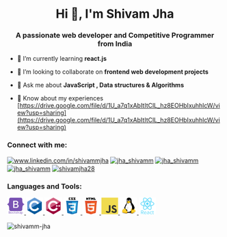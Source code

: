<h1 align="center">Hi 👋, I'm Shivam Jha</h1>
<h3 align="center">A passionate web developer and Competitive Programmer from India</h3>

- 🌱 I’m currently learning **react.js**

- 👯 I’m looking to collaborate on **frontend web development projects**

- 💬 Ask me about **JavaScript , Data structures & Algorithms**

- 📄 Know about my experiences [https://drive.google.com/file/d/1U_a7q1xAbItItClL_hz8EOHbIxuhhlcW/view?usp=sharing](https://drive.google.com/file/d/1U_a7q1xAbItItClL_hz8EOHbIxuhhlcW/view?usp=sharing)

<h3 align="left">Connect with me:</h3>
<p align="left">
<a href="https://linkedin.com/in/www.linkedin.com/in/shivammjha" target="blank"><img align="center" src="https://raw.githubusercontent.com/rahuldkjain/github-profile-readme-generator/master/src/images/icons/Social/linked-in-alt.svg" alt="www.linkedin.com/in/shivammjha" height="30" width="40" /></a>
<a href="https://www.codechef.com/users/jha_shivamm" target="blank"><img align="center" src="https://cdn.jsdelivr.net/npm/simple-icons@3.1.0/icons/codechef.svg" alt="jha_shivamm" height="30" width="40" /></a>
<a href="https://www.hackerrank.com/jha_shivamm" target="blank"><img align="center" src="https://raw.githubusercontent.com/rahuldkjain/github-profile-readme-generator/master/src/images/icons/Social/hackerrank.svg" alt="jha_shivamm" height="30" width="40" /></a>
<a href="https://www.leetcode.com/jha_shivamm" target="blank"><img align="center" src="https://raw.githubusercontent.com/rahuldkjain/github-profile-readme-generator/master/src/images/icons/Social/leet-code.svg" alt="jha_shivamm" height="30" width="40" /></a>
<a href="https://auth.geeksforgeeks.org/user/shivamjha28" target="blank"><img align="center" src="https://raw.githubusercontent.com/rahuldkjain/github-profile-readme-generator/master/src/images/icons/Social/geeks-for-geeks.svg" alt="shivamjha28" height="30" width="40" /></a>
</p>

<h3 align="left">Languages and Tools:</h3>
<p align="left"> <a href="https://getbootstrap.com" target="_blank"> <img src="https://raw.githubusercontent.com/devicons/devicon/master/icons/bootstrap/bootstrap-plain-wordmark.svg" alt="bootstrap" width="40" height="40"/> </a> <a href="https://www.cprogramming.com/" target="_blank"> <img src="https://raw.githubusercontent.com/devicons/devicon/master/icons/c/c-original.svg" alt="c" width="40" height="40"/> </a> <a href="https://www.w3schools.com/cpp/" target="_blank"> <img src="https://raw.githubusercontent.com/devicons/devicon/master/icons/cplusplus/cplusplus-original.svg" alt="cplusplus" width="40" height="40"/> </a> <a href="https://www.w3schools.com/css/" target="_blank"> <img src="https://raw.githubusercontent.com/devicons/devicon/master/icons/css3/css3-original-wordmark.svg" alt="css3" width="40" height="40"/> </a> <a href="https://www.w3.org/html/" target="_blank"> <img src="https://raw.githubusercontent.com/devicons/devicon/master/icons/html5/html5-original-wordmark.svg" alt="html5" width="40" height="40"/> </a> <a href="https://developer.mozilla.org/en-US/docs/Web/JavaScript" target="_blank"> <img src="https://raw.githubusercontent.com/devicons/devicon/master/icons/javascript/javascript-original.svg" alt="javascript" width="40" height="40"/> </a> <a href="https://www.linux.org/" target="_blank"> <img src="https://raw.githubusercontent.com/devicons/devicon/master/icons/linux/linux-original.svg" alt="linux" width="40" height="40"/> </a> <a href="https://reactjs.org/" target="_blank"> <img src="https://raw.githubusercontent.com/devicons/devicon/master/icons/react/react-original-wordmark.svg" alt="react" width="40" height="40"/> </a> </p>

<p><img align="center" src="https://github-readme-streak-stats.herokuapp.com/?user=shivamm-jha&" alt="shivamm-jha" /></p>
